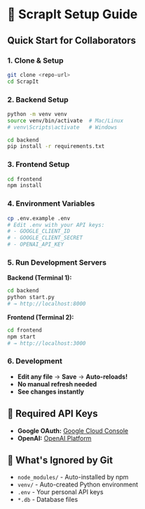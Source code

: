# 🚀 ScrapIt Setup Guide

## Quick Start for Collaborators

### 1. Clone & Setup
```bash
git clone <repo-url>
cd ScrapIt
```

### 2. Backend Setup
```bash
python -m venv venv
source venv/bin/activate  # Mac/Linux
# venv\Scripts\activate   # Windows

cd backend
pip install -r requirements.txt
```

### 3. Frontend Setup  
```bash
cd frontend
npm install
```

### 4. Environment Variables
```bash
cp .env.example .env
# Edit .env with your API keys:
# - GOOGLE_CLIENT_ID
# - GOOGLE_CLIENT_SECRET  
# - OPENAI_API_KEY
```

### 5. Run Development Servers

**Backend (Terminal 1):**
```bash
cd backend
python start.py
# → http://localhost:8000
```

**Frontend (Terminal 2):**
```bash
cd frontend
npm start  
# → http://localhost:3000
```

### 6. Development
- **Edit any file** → **Save** → **Auto-reloads!**
- **No manual refresh needed**
- **See changes instantly**

## 🔑 Required API Keys
- **Google OAuth:** [Google Cloud Console](https://console.cloud.google.com/)
- **OpenAI:** [OpenAI Platform](https://platform.openai.com/)

## 📁 What's Ignored by Git
- `node_modules/` - Auto-installed by npm
- `venv/` - Auto-created Python environment  
- `.env` - Your personal API keys
- `*.db` - Database files